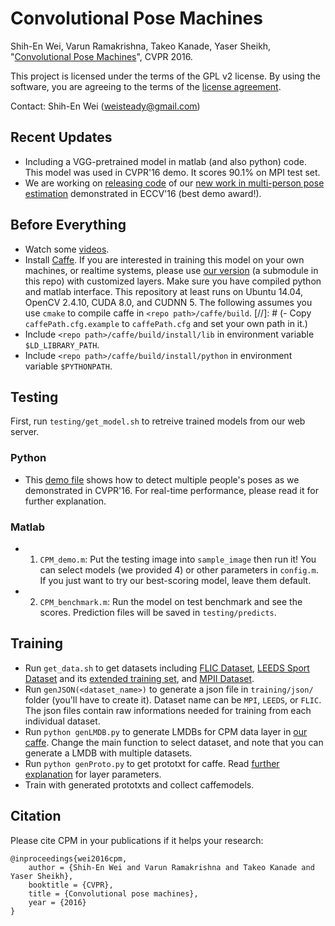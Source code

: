 # Convolutional Pose Machines
Shih-En Wei, Varun Ramakrishna, Takeo Kanade, Yaser Sheikh, "[Convolutional Pose Machines](http://arxiv.org/abs/1602.00134)", CVPR 2016.

This project is licensed under the terms of the GPL v2 license. By using the software, you are agreeing to the terms of the [license agreement](https://github.com/shihenw/convolutional-pose-machines-release/blob/master/LICENSE).

Contact: Shih-En Wei (weisteady@gmail.com)

## Recent Updates
- Including a VGG-pretrained model in matlab (and also python) code. This model was used in CVPR'16 demo. It scores 90.1% on MPI test set.
- We are working on [releasing code](https://github.com/ZheC/Multi-Person-Pose-Estimation/) of our [new work in multi-person pose estimation](https://arxiv.org/abs/1611.08050) demonstrated in ECCV'16 (best demo award!).

## Before Everything
- Watch some [videos](https://www.youtube.com/playlist?list=PLNh5A7HtLRcpsMfvyG0DED-Dr4zW5Lpcg).
- Install [Caffe](http://caffe.berkeleyvision.org/). If you are interested in training this model on your own machines, or realtime systems, please use [our version](https://github.com/shihenw/caffe) (a submodule in this repo) with customized layers. Make sure you have compiled python and matlab interface. This repository at least runs on Ubuntu 14.04, OpenCV 2.4.10, CUDA 8.0, and CUDNN 5. The following assumes you use `cmake` to compile caffe in `<repo path>/caffe/build`.
[//]: # (- Copy `caffePath.cfg.example` to `caffePath.cfg` and set your own path in it.)
- Include `<repo path>/caffe/build/install/lib` in environment variable `$LD_LIBRARY_PATH`.
- Include `<repo path>/caffe/build/install/python` in environment variable `$PYTHONPATH`.

## Testing
First, run `testing/get_model.sh` to retreive trained models from our web server.

### Python
- This [demo file](https://github.com/shihenw/convolutional-pose-machines-release/blob/master/testing/python/demo.ipynb) shows how to detect multiple people's poses as we demonstrated in CVPR'16. For real-time performance, please read it for further explanation.

### Matlab
- 1. `CPM_demo.m`: Put the testing image into `sample_image` then run it! You can select models (we provided 4) or other parameters in `config.m`. If you just want to try our best-scoring model, leave them default.
- 2. `CPM_benchmark.m`: Run the model on test benchmark and see the scores. Prediction files will be saved in `testing/predicts`.


## Training
- Run `get_data.sh` to get datasets including [FLIC Dataset](http://vision.grasp.upenn.edu/cgi-bin/index.php?n=VideoLearning.FLIC), [LEEDS Sport Dataset](http://www.comp.leeds.ac.uk/mat4saj/lsp.html) and its [extended training set](http://www.comp.leeds.ac.uk/mat4saj/lspet.html), and [MPII Dataset](http://human-pose.mpi-inf.mpg.de/).
- Run `genJSON(<dataset_name>)` to generate a json file in `training/json/` folder (you'll have to create it). Dataset name can be `MPI`, `LEEDS`, or `FLIC`. The json files contain raw informations needed for training from each individual dataset.
- Run `python genLMDB.py` to generate LMDBs for CPM data layer in [our caffe](https://github.com/shihenw/caffe). Change the main function to select dataset, and note that you can generate a LMDB with multiple datasets.
- Run `python genProto.py` to get prototxt for caffe. Read [further explanation](https://github.com/shihenw/caffe) for layer parameters.
- Train with generated prototxts and collect caffemodels.

## Citation
Please cite CPM in your publications if it helps your research:

    @inproceedings{wei2016cpm,
        author = {Shih-En Wei and Varun Ramakrishna and Takeo Kanade and Yaser Sheikh},
        booktitle = {CVPR},
        title = {Convolutional pose machines},
        year = {2016}
    }
